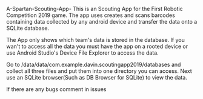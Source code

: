 A-Spartan-Scouting-App-
This is an Scouting App for the First Robotic Competition 2019 game. The app uses creates and scans barcodes containing data collected by any android device and transfer the data onto a SQLite database. 

The App only shows which team's data is stored in the database. If you wan't to access all the data you must have the app on a rooted device or use Android Studio's Device File Explorer to access the data.

Go to /data/data/com.example.davin.scoutingapp2019/databases and collect all three files and put them into one directory you can access. Next use an SQLite browser(Such as DB Browser for SQLite) to view the data.

If there are any bugs comment in issues
